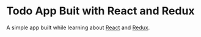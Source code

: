 # Todo App Buit with React and Redux

A simple app built while learning about [React](https://facebook.github.io/react/) and [Redux](http://redux.js.org/).